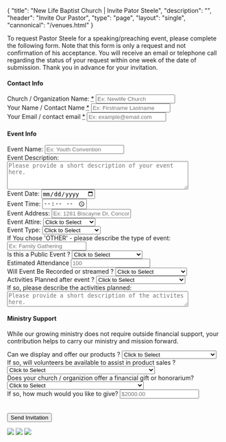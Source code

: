 {
	"title": "New Life Baptist Church | Invite Pator Steele",
	"description": "",
	"header": "Invite Our Pastor",
	"type": "page",
	"layout": "single",
	"cannonical": "/venues.html"
}
<section class="interior-section">
	<div class="container">
		<div class="row">
			<div class="col-xs-12 col-sm-8 col-md-6">
				<p>To request Pastor Steele for a speaking/preaching event, please complete the following form.  Note that this form is only a request and not confirmation of his acceptance.  You will receive an email or telephone call regarding the status of your request within one week of the date of submission. Thank you in advance for your invitation.</p>
				<form name="booking-pastor" method="POST" netlify>
					<h4>Contact Info</h4>
					<div class="site-input">
						<label for="organization">Church / Organization Name: <abbr title="required">*</abbr></label>
						<input id="organization" type="text" name="organization" placeholder="Ex: Newlife Church" required>
					</div>
					<div class="site-input">
						<label for="name">Your Name / Contact Name <abbr title="required">*</abbr></label>
						<input id="name" type="text" name="name" placeholder="Ex: Firstname Lastname" required>
					</div>
					<div class="site-input">
						<label for="email">Your Email / contact email <abbr title="required">*</abbr></label>
						<input id="email" type="email" name="email" placeholder="Ex: example@email.com" required>
					</div>
					<h4>Event Info</h4>	
					<div class="site-input">
						<label for="event-name">Event Name:</label>
						<input id="event-name" type="text" name="event-name" placeholder="Ex: Youth Convention">
					</div>
					<div class="site-input">
						<label for="event-desc">Event Description:</label>
						<textarea id="event-desc" rows="4" cols="50" name="event-desc" placeholder="Please provide a short description of your event here."></textarea>
					</div>
					<div class="row" style="padding-bottom: 0;">
						<div class="col-xs-6">
							<div class="site-input">
								<label for="event-date">Event Date:</label>
								<input id="event-date" type="date" name="event-date">
							</div>
						</div>
						<div class="col-xs-6">
							<div class="site-input">
								<label for="event-time">Event Time:</label>
								<input id="event-time" type="time" name="event-time">
							</div>
						</div>
					</div>
					<div class="site-input">
						<label for="event-address">Event Address:</label>
						<input class="address-input" id="event-address" type="text" name="event-address" placeholder="Ex: 1281 Biscayne Dr, Concord, NC 28027 ">
					</div>
					<div class="row" style="padding-bottom: 0;">
						<div class="col-xs-6">
							<div class="site-input">
								<label for="event-attire">Event Attire:</label>
								<select id="event-attire" name="event-attire">
									<option value="">Click to Select</option>
									<option value="business-casual">Business Casual</option>
									<option value="casual">Casual</option>
									<option value="formal">Formal</option>
								</select>
							</div>
						</div>
						<div class="col-xs-6">
							<div class="site-input">
								<label for="event-type">Event Type:</label>
								<select id="event-type" name="event-type">
									<option value="">Click to Select</option>
									<option value="anniversary">Anniversary</option>
									<option value="conference">Conference</option>
									<option value="revival">Revival</option>
									<option value="seminar-workshop">Seminar/Workshop</option>
									<option value="small-group">Small Group</option>	
									<option value="wedding">Wedding</option>
									<option value="worship-service">Worship Service</option>
									<option value="other">Other</option>	
								</select>
							</div>
						</div>
					</div>
					<div class="site-input">
						<label for="event-desc">If You chose 'OTHER' - please describe the type of event:</label>
						<input id="event-desc" type="text" name="event-desc" placeholder="Ex: Family Gathering">
					</div>
					<div class="row" style="padding-bottom: 0;">
						<div class="col-xs-6">
							<div class="site-input">
								<label for="event-public">Is this a Public Event ?</label>
								<select id="event-public" name="event-public">
									<option value="">Click to Select</option>
									<option value="yes">Yes - open to the public</option>
									<option value="no">No - this event is private</option>
								</select>
							</div>
						</div>
						<div class="col-xs-6">
							<div class="site-input">
								<div class="site-input">
									<label for="attendance">Estimated Attendance</label>
									<input id="attendance" type="number" name="attendance" placeholder="100">
								</div>
							</div>
						</div>
						<div class="col-xs-6">
							<div class="site-input">
								<label for="event-video">Will Event Be Recorded or streamed ?</label>
								<select id="event-video" name="event-video">
									<option value="">Click to Select</option>
									<option value="yes">Yes - will be recorded</option>
									<option value="no">No - will not be recorded</option>
								</select>
							</div>
						</div>
						<div class="col-xs-6">
							<div class="site-input">
								<label for="activities-after">Activities Planned after event ?</label>
								<select id="activities-after" name="activities-after">
									<option value="">Click to Select</option>
									<option value="yes">Yes - activities planned for after</option>
									<option value="no">No - activities not planned</option>
								</select>
							</div>
						</div>
						<div class="col-xs-12">
							<div class="site-input">
								<label for="activities-desc">If so, please describe the activities planned:</label>
								<textarea id="activities-desc" rows="2" cols="50" name="activities-desc" placeholder="Please provide a short description of the activites here."></textarea>
							</div>
						</div>
					</div>
					<h4>Ministry Support</h4>
					<p>While our growing ministry does not require outside financial support, your contribution helps to carry our ministry and mission forward.</p> 
					<div class="row" style="padding-bottom: 0;">
						<div class="col-xs-12">
							<div class="site-input">
								<label for="sell-products">Can we display and offer our products ?</label>
								<select id="sell-products" name="sell-products">
									<option value="">Click to Select</option>
									<option value="yes">Yes - you may offer your products</option>
									<option value="no">No - no products will be sold</option>
								</select>
							</div>
						</div>
						<div class="col-xs-12">
							<div class="site-input">
								<label for="product-volunteers">If so, will volunteers be available to assist in product sales ?</label>
								<select id="product-volunteers" name="product-volunteers">
									<option value="">Click to Select</option>
									<option value="yes">Yes - we have a visitor support team</option>
									<option value="no">No - we do not provide visitor support for product sales</option>
								</select>
							</div>
						</div>
						<div class="col-xs-12">
							<div class="site-input">
								<label for="financial-gift">Does your church / organizion offer a financial gift or honorarium?</label>
								<select id="financial-gift" name="financial-gift">
									<option value="">Click to Select</option>
									<option value="yes">Yes - we provide an honararium to guest speakers</option>
									<option value="no">No - we cannot provide a finacial gift at this time</option>
								</select>
							</div>
						</div>
						<div class="col-xs-12">
							<div class="site-input">
								<label for="gift-amount">If so, how much would you like to give?</label>
								<input class="dollar-input" id="gift-amount" type="number" name="gift-amount" placeholder="$2000.00" step="0.01" min="0.00">
							</div>
						</div>
					</div>
					<div data-netlify-recaptcha></div>
					<br><br>
					<button type="submit" class="button blue float-right">Send Invitation</button>
				</form>
			</div>
			<div class="col-xs-12 col-sm-4 col-md-5 col-md-offset-1">
				<img src="/images/slideshow/1.jpg" class="thumbnail">
				<img src="/images/slideshow/4.jpg" class="thumbnail">
				<img src="/images/slideshow/6.jpg" class="thumbnail">
			</div>
		</div>
	</div>
</section>